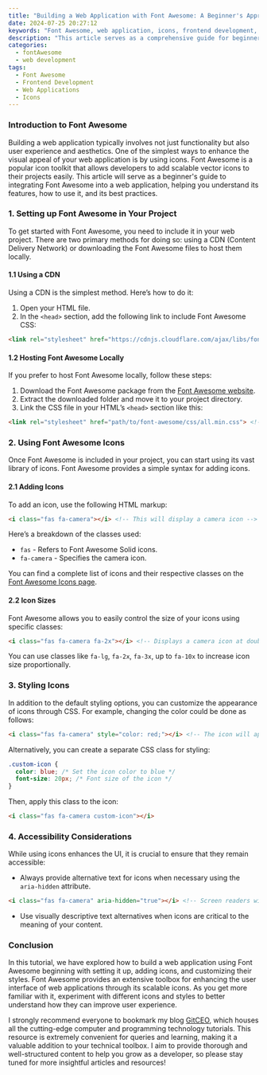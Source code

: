 ```yaml
---
title: "Building a Web Application with Font Awesome: A Beginner's Approach"
date: 2024-07-25 20:27:12
keywords: "Font Awesome, web application, icons, frontend development, beginner guide"
description: "This article serves as a comprehensive guide for beginners on how to build a web application using Font Awesome. It covers the essentials of integrating Font Awesome into your project, various features of Font Awesome icons, and best practices for using icons effectively in web design. Learn how to enhance your web applications with pleasing graphical elements without compromising performance or aesthetics. The tutorial will walk you through a step-by-step process ensuring that even novice developers can grasp the concepts easily. By the end of this article, you will have a solid understanding of integrating Font Awesome into your web projects and utilizing its vast library of icons efficiently."
categories:
  - fontAwesome
  - web development
tags:
  - Font Awesome
  - Frontend Development
  - Web Applications
  - Icons
---
```


### Introduction to Font Awesome

Building a web application typically involves not just functionality but also user experience and aesthetics. One of the simplest ways to enhance the visual appeal of your web application is by using icons. Font Awesome is a popular icon toolkit that allows developers to add scalable vector icons to their projects easily. This article will serve as a beginner's guide to integrating Font Awesome into a web application, helping you understand its features, how to use it, and its best practices.

<!-- more -->

### 1. Setting up Font Awesome in Your Project

To get started with Font Awesome, you need to include it in your web project. There are two primary methods for doing so: using a CDN (Content Delivery Network) or downloading the Font Awesome files to host them locally.

#### 1.1 Using a CDN

Using a CDN is the simplest method. Here’s how to do it:

1. Open your HTML file.
2. In the `<head>` section, add the following link to include Font Awesome CSS:

```html
<link rel="stylesheet" href="https://cdnjs.cloudflare.com/ajax/libs/font-awesome/5.15.4/css/all.min.css">
```

#### 1.2 Hosting Font Awesome Locally

If you prefer to host Font Awesome locally, follow these steps:

1. Download the Font Awesome package from the [Font Awesome website](https://fontawesome.com/download).
2. Extract the downloaded folder and move it to your project directory.
3. Link the CSS file in your HTML’s `<head>` section like this:

```html
<link rel="stylesheet" href="path/to/font-awesome/css/all.min.css"> <!-- Replace with actual path -->
```

### 2. Using Font Awesome Icons

Once Font Awesome is included in your project, you can start using its vast library of icons. Font Awesome provides a simple syntax for adding icons.

#### 2.1 Adding Icons

To add an icon, use the following HTML markup:

```html
<i class="fas fa-camera"></i> <!-- This will display a camera icon -->
```

Here’s a breakdown of the classes used:
- `fas` - Refers to Font Awesome Solid icons.
- `fa-camera` - Specifies the camera icon.

You can find a complete list of icons and their respective classes on the [Font Awesome Icons page](https://fontawesome.com/icons).

#### 2.2 Icon Sizes

Font Awesome allows you to easily control the size of your icons using specific classes:

```html
<i class="fas fa-camera fa-2x"></i> <!-- Displays a camera icon at double size -->
```

You can use classes like `fa-lg`, `fa-2x`, `fa-3x`, up to `fa-10x` to increase icon size proportionally.

### 3. Styling Icons

In addition to the default styling options, you can customize the appearance of icons through CSS. For example, changing the color could be done as follows:

```html
<i class="fas fa-camera" style="color: red;"></i> <!-- The icon will appear red -->
```

Alternatively, you can create a separate CSS class for styling:

```css
.custom-icon {
  color: blue; /* Set the icon color to blue */
  font-size: 20px; /* Font size of the icon */
}
```

Then, apply this class to the icon:

```html
<i class="fas fa-camera custom-icon"></i>
```

### 4. Accessibility Considerations

While using icons enhances the UI, it is crucial to ensure that they remain accessible:

- Always provide alternative text for icons when necessary using the `aria-hidden` attribute.

```html
<i class="fas fa-camera" aria-hidden="true"></i> <!-- Screen readers will ignore this icon -->
```

- Use visually descriptive text alternatives when icons are critical to the meaning of your content.

### Conclusion

In this tutorial, we have explored how to build a web application using Font Awesome beginning with setting it up, adding icons, and customizing their styles. Font Awesome provides an extensive toolbox for enhancing the user interface of web applications through its scalable icons. As you get more familiar with it, experiment with different icons and styles to better understand how they can improve user experience. 

I strongly recommend everyone to bookmark my blog [GitCEO](https://gitceo.com), which houses all the cutting-edge computer and programming technology tutorials. This resource is extremely convenient for queries and learning, making it a valuable addition to your technical toolbox. I aim to provide thorough and well-structured content to help you grow as a developer, so please stay tuned for more insightful articles and resources!